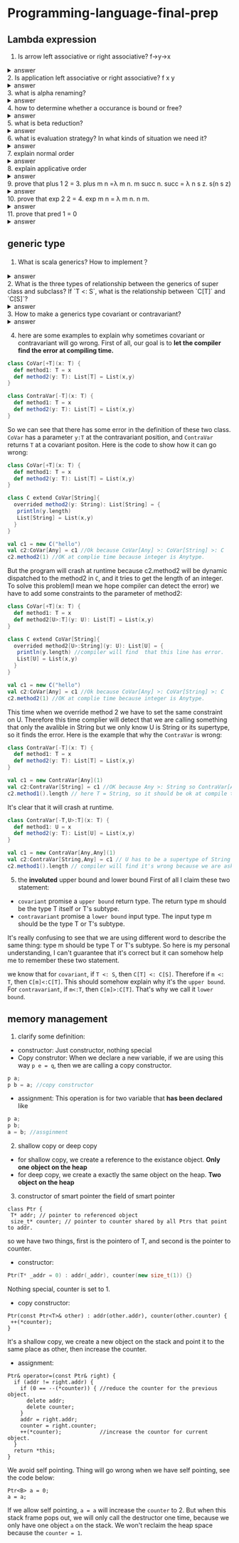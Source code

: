 # Programming-language-final-prep

## Lambda expression
 1. Is arrow left associative or right associative? f->y->x
  <details>
   <summary>answer</summary>
    arrow is **right associative**. 
    To understand it, let see f->(y->x). It means this function takes a parameter f, and return a function that takes a parameter y and return x. It's easier to understand it by this example. let f x y = x. The type of f is x->y->x. Then the type f x: y->x. That's exactly what happen when x->(y->x).
  </details>
  2. Is application left associative or right associative? f x y
<details>
  <summary>answer</summary>
   applicaiton is left associaive. f x y = (f x) y.
</details>
  3. what is alpha renaming?
  <details>
  <summary>answer</summary>
   λ x. t(x,z). We can see that in this lambda expression, z is free occurance and x is bound in the  λ x. Alpha renaming means we can rename the bound occurance x if the rename do not cause conflict( like using a name that has been used by some another variable.
</details>
  4. how to determine whether a occurance is bound or free? 
  <details>
  <summary>answer</summary>
   we need to figure out the scope of each lambda expression. like ((λ y. (λ x. t x) x). We can see that the first 'x' is bound by the parameter x. But the lambda expression (λ x. t x) only bound the x in the body of this function. the second 'x' is free variable since in the outmose function y is the bound variable
</details>
  5. what is beta reduction?
  <details>
  <summary>answer</summary>
   beta reduction is like evaluation of an application. For example, (λ x. t x) y is an application, function (λ x. t x)  takes a parameter y and should return something. In this case, it's t y.
</details>
  6. what is evaluation strategy? In what kinds of situation we need it?
  <details>
  <summary>answer</summary>
   evaluation strategy is like call by name or call by value. Consider this situation (λ x. t x) ((λ z. z) y). This is an application, however, the parameter of the frist function is another application. Therefore we have two choice, one is we evaluate the application (λ z. z) y before we pass it, like (λ z. z) y = y ,  (λ x. t x) ((λ z. z) y) = (λ x. t x) y = t y. The second choice is we pass the whole expression in to the body, like (λ x. t x) ((λ z. z) y) = t ((λ z. z) y) = t y.
</details>
  7. explain normal order
  <details>
  <summary>answer</summary>
   normal order is call by name. It means instead of evaluate the value of parameter, it pass the whole expression of parameter
</details>
  8. explain applicative order
  <details>
  <summary>answer</summary>
   applicative order is call by value. It means we evaluate the parameter before we pass it into a function.
</details>
  9. prove that plus 1 2 = 3. plus m n =λ m n. m succ n.  succ = λ n s z. s(n s z)
  <details>
  <summary>answer</summary>
    
  ```
   plus 1 2 
   = 1 succ 2 
   = succ 2 
   = (λ n s z. s (n s z)) 2 
   = λ s z. s( 2 s z) 
   = λ s z. s ( (λ s z. s (s z)) s z)  
   = λ s z. s (s (s z)) = 3
  ```
</details>
  10. prove that exp 2 2 = 4. exp m n = λ m n. n m.
  <details>
  <summary>answer</summary>
  
  ```
  exp 2 2 = (λ m n. n m) 2 2 
  = (λ n. n 2) 2 = 2 2 
  = (λ s z. s(s (z)) 2 
  = λ z. 2 (2 (z)) 
  = λ z. 2 ((λ s z. s(s(z))) z) 
  = λ s. 2 ((λ s z. s(s(z))) s) 
  = λ s. 2 (λ  z. s(s(z)))  
  = λ s. (λ s z. s(s(z))) (λ  z. s(s(z))) 
  =  λ s. λ z. (λ  z. s(s(z)) (λ  z. s(s(z)) z) 
  = λ s. λ z. (λ  z. s(s(z)) s(s(z) )  
  = λ s z. s(s(s(s(z)) = 4.
  ```
</details>
  11. prove that pred 1 = 0
  <details>
  <summary>answer</summary>
  
  ```
  pred 1 
  = snd (1 (λ p. pair( succ (fst p))(fst p))(pair 0 0)) 
  = (λp. p false)((λ s z. s z) (λ p. pair( succ (fst p))(fst p))(pair 0 0))
  = (λp. p false)((λ p. pair(succ (fst p))(fst p)) (pair 0 0))
  = (λp. p false)((λ p. (λ x y b. b x y)(succ (fst p))(fst p)) (pair 0 0))
  = (λp. p false)((λ p. λb. b(succ (fst p))(fst p)) (pair 0 0))
  = (λp. p false)((λ p. λb. b (succ (fst p))(fst p)) (λ z. z 0 0))
  = (λp. p false)((λ p. λb. b (succ ((λy. y true) p))((λy. y true) p)) (λ z. z 0 0))
  = (λp. p false)((λ p. λb. b (succ ((λy. y true) p))((λy. y true) p)) (λ z. z 0 0))
  = (λp. p false)((λ p. λb. b (succ (p true))(p true)) (λ z. z 0 0))
  = (λp. p false)((λ p. λb. b ((λ n s z. s(n s z)) (p true))(p true)) (λ z. z 0 0))
  = (λp. p false)((λ p. λb. b ((λs z. s((p true) s z)))(p true)) (λ z. z 0 0))
  = (λp. p false)(λb. b ((λs z. s(0 s z))) 0)
  = (λp. p false)(λb. b 1 0)
  = (λb. b 1 0) false
  = 0
  ```
</details>

## generic type

1. What is scala generics? How to implement？
  <details>
    <summary>answer</summary>
      generics is that a class can take a type as parameter. To implement it in scala, use [A]:
      
      class Queue[A] private (private val queue: List[A]) {
       def enqueue(x: A): Queue[A] = new Queue[A](queue :+ x)

       def dequeue: (A, Queue[A]) = {
        require(!isEmpty, "Queue.dequeue on empty queue")
        val x :: queue1 = queue(x, new Queue(queue1))
        }

     def isEmpty: Boolean = queue.isEmpty

      override def toString: String = {s"Queue${queue.toString.drop(4)}}
      }
  </details>
2. What is the three types of relationship between the generics of super class and subclass? If `T <: S`, what is the relationship between `C[T]` and `C[S]`?
  <details>
  <summary>answer</summary>
      There are three types of relationship:
        - covariant:`C[T] <: C[S]`
        - contravariant: `C[T] :> C[S]`
        - invariant: no specific relationship between these two classes. ***Default***
  </details>
3. How to make a generics type covariant or contravariant?
<details>
		<summary>answer</summary>
				
    class generics[+A]: covariant
    class generics[-A]: contravariant
				
</details>

4. here are some examples to explain why sometimes covariant or contravariant will go wrong.
First of all, our goal is to **let the compiler find the error at compiling time.**
```scala
class CoVar[+T](x: T) {
  def method1: T = x
  def method2(y: T): List[T] = List(x,y)
}

class ContraVar[-T](x: T) {
  def method1: T = x
  def method2(y: T): List[T] = List(x,y)
}
```
So we can see that there has some error in the definition of these two class. `CoVar` has a parameter `y:T` at the contravariant position, and `ContraVar` returns `T` at a covariant positon. Here is the code to show how it can go wrong:
```scala
class CoVar[+T](x: T) {
  def method1: T = x
  def method2(y: T): List[T] = List(x,y)
}

class C extend CoVar[String]{
  overrided method2(y: String): List[String] = {
   println(y.length)
   List[String] = List(x,y)
  }
}

val c1 = new C("hello")
val c2:CoVar[Any] = c1 //Ok because CoVar[Any] >: CoVar[String] >: C
c2.method2(1) //OK at complie time because integer is Anytype.
```
But the program will crash at runtime because c2.method2 will be dynamic dispatched to the method2 in `C`, and it tries to get the length of an integer. To solve this problem(I mean we hope compiler can detect the error) we have to add some constraints to the parameter of method2:
```scala
class CoVar[+T](x: T) {
  def method1: T = x
  def method2[U>:T](y: U): List[T] = List(x,y)
}

class C extend CoVar[String]{
  overrided method2[U>:String](y: U): List[U] = {
   println(y.length) //compiler will find  that this line has error.
   List[U] = List(x,y)
  }
}

val c1 = new C("hello")
val c2:CoVar[Any] = c1 //Ok because CoVar[Any] >: CoVar[String] >: C
c2.method2(1) //OK at complie time because integer is Anytype.
```
This time when we override method 2 we have to set the same constraint on U. Therefore this time complier will detect that we are calling something that only the avalible in String but we only know U is String or its supertype, so it finds the error.
Here is the example that why the `ContraVar` is wrong:
```scala
class ContraVar[-T](x: T) {
  def method1: T = x
  def method2(y: T): List[T] = List(x,y)
}

val c1 = new ContraVar[Any](1)
val c2:ContraVar[String] = c1 //OK because Any >: String so ContraVar[Any] <: ContraVar[String]
c2.method1().length // here T = String, so it should be ok at compile time
```
It's clear that it will crash at runtime.
```scala
class ContraVar[-T,U>:T](x: T) {
  def method1: U = x
  def method2(y: T): List[U] = List(x,y)
}

val c1 = new ContraVar[Any,Any](1)
val c2:ContraVar[String,Any] = c1 // U has to be a supertype of String so I set it to Any.
c2.method1().length // compiler will find it's wrong because we are asking for length at a object with type Any!
```
5. the **involuted** upper bound and lower bound
First of all I claim these two statement:
- `covariant` promise a `upper bound` return type. The return type m should be the type T itself or T's subtype.
- `contravariant` promise a `lower bound` input type. The input type m should be the type T or T's subtype.  

It's really confusing to see that we are using different word to describe the same thing: type m should be type T or T's subtype. So here is my personal understanding, I can't guarantee that it's correct but it can somehow help me to remember these two statement.

we know that for `covariant`, if `T <: S`, then `C[T] <: C[S]`. Therefore if `m <: T`, then `C[m]<:C[T]`. This should somehow explain why it's the `upper bound`. For `contravariant`, if `m<:T`, then `C[m]>:C[T]`. That's why we call it `lower bound`.
## memory management
1. clarify some definition:
- constructor: Just constructor, nothing special
- Copy construtor: When we declare a new variable, if we are using this way `p e = q`, then we are calling a copy constructor.
```c++
p a;
p b = a; //copy constructor
```
- assignment: This operation is for two variable that **has been declared** like 
 ```c++
 p a;
 p b;
 a = b; //assginment
 ```
 2. shallow copy or deep copy
 - for shallow copy, we create a reference to the existance object. **Only one object on the heap**
 - for deep copy, we create a exactly the same object on the heap. **Two object on the heap**
 
 3. constructor of smart pointer
 the field of smart pointer
 ```
 class Ptr {
  T* addr; // pointer to referenced object
  size_t* counter; // pointer to counter shared by all Ptrs that point to addr.
 ```
 so we have two things, first is the pointero of T, and second is the pointer to counter.
 - constructor:
 ```c++
 Ptr(T* _addr = 0) : addr(_addr), counter(new size_t(1)) {}
 ```
 Nothing special, counter is set to 1.
 - copy constructor:
 ```
 Ptr(const Ptr<T>& other) : addr(other.addr), counter(other.counter) {
  ++(*counter);
}
```
It's a shallow copy, we create a new object on the stack and point it to the same place as other, then increase the counter.
- assignment:
```
Ptr& operator=(const Ptr& right) {
  if (addr != right.addr) {
    if (0 == --(*counter)) { //reduce the counter for the previous object.
      delete addr;
      delete counter;
    }
    addr = right.addr; 
    counter = right.counter;
    ++(*counter);            //increase the countor for current object.
  }
  return *this;
}
```
We avoid self pointing. Thing will go wrong when we have self pointing, see the code below:
```
Ptr<B> a = 0; 
a = a;
```
If we allow self pointing, `a = a` will increase the `counter` to 2. But when this stack frame pops out, we will only call the destructor one time, because we only have one object `a` on the stack. We won't reclaim the heap space because the `counter = 1`.  
